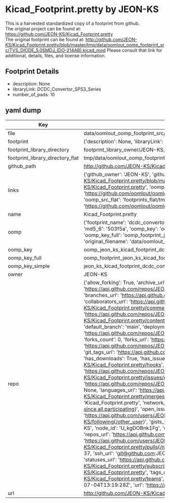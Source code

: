 # Kicad_Footprint.pretty by JEON-KS  
This is a harvested standardized copy of a footprint from github.  
The original project can be found at:  
https://github.com/JEON-KS/Kicad_Footprint.pretty  
The original footprint can be found at:
http://github.com/JEON-KS/Kicad_Footprint.pretty/blob/master/tmp/data/oomlout_oomp_footprint_src/TVS_DIODE_5.0SMDJ_(DO-214AB).kicad_mod
Please consult that link for additional, details, files, and license information.  
## Footprint Details
* description: None  
* libraryLink: DCDC_Convertor_SPS3_Series  
* number_of_pads: 10  
## yaml dump  
| Key | Value |  
| --- | --- |  
| file | data/oomlout_oomp_footprint_src/Kicad_Footprint.pretty/DCDC_Convertor_SPS3_Series.kicad_mod |  
| footprint | {'description': None, 'libraryLink': 'DCDC_Convertor_SPS3_Series', 'number_of_pads': 10} |  
| footprint_library_directory | footprint_library_owner/JEON-KS_Kicad_Footprint.pretty |  
| footprint_library_directory_flat | tmp/data/oomlout_oomp_footprint_src/footprints_flat/jeon_ks_kicad_footprint_dcdc_convertor_sps3_series/working |  
| github_path | http://github.com/JEON-KS/Kicad_Footprint.pretty/blob/master/tmp/data/oomlout_oomp_footprint_src/DCDC_Convertor_SPS3_Series.kicad_mod |  
| links | {'github_owner': 'JEON-KS', 'github_repo_name': 'Kicad_Footprint.pretty', 'github_src': 'http://github.com/JEON-KS/Kicad_Footprint.pretty/blob/master/tmp/data/oomlout_oomp_footprint_src/TVS_DIODE_5.0SMDJ_(DO-214AB).kicad_mod', 'github_src_repo': 'https://github.com/JEON-KS/Kicad_Footprint.pretty', 'oomp_bot': 'tmp/data/oomlout_oomp_footprint_src/footprints/jeon_ks_kicad_footprint_dcdc_convertor_sps3_series/working', 'oomp_bot_github': 'https://github.com/oomlout/oomlout_oomp_footprint_bot/tree/main/tmp/data/oomlout_oomp_footprint_src/footprints/jeon_ks_kicad_footprint_dcdc_convertor_sps3_series/working', 'oomp_src_flat': 'footprints_flat/tmp/data/oomlout_oomp_footprint_src/footprints_flat/jeon_ks_kicad_footprint_dcdc_convertor_sps3_series/working', 'oomp_src_flat_github': 'https://github.com/oomlout/oomlout_oomp_footprint_src/tree/main/tmp/data/oomlout_oomp_footprint_src/footprints_flat/jeon_ks_kicad_footprint_dcdc_convertor_sps3_series/working'} |  
| name | Kicad_Footprint.pretty |  
| oomp | {'footprint_name': 'dcdc_convertor_sps3_series', 'library_name': 'kicad_footprint', 'md5': '503f5a60a8c92b892d68b399a8f2bb62', 'md5_10': '503f5a60a8', 'md5_5': '503f5', 'md5_6': '503f5a', 'oomp_key': 'oomp_jeon_ks_kicad_footprint_dcdc_convertor_sps3_series', 'oomp_key_extra': 'oomp_footprint_jeon_ks_kicad_footprint_dcdc_convertor_sps3_series', 'oomp_key_full': 'oomp_footprint_jeon_ks_kicad_footprint_dcdc_convertor_sps3_series_503f5a', 'oomp_key_simple': 'jeon_ks_kicad_footprint_dcdc_convertor_sps3_series', 'original_filename': 'data/oomlout_oomp_footprint_src/Kicad_Footprint.pretty/DCDC_Convertor_SPS3_Series.kicad_mod', 'owner_name': 'jeon_ks'} |  
| oomp_key | oomp_jeon_ks_kicad_footprint_dcdc_convertor_sps3_series |  
| oomp_key_full | oomp_footprint_jeon_ks_kicad_footprint_dcdc_convertor_sps3_series |  
| oomp_key_simple | jeon_ks_kicad_footprint_dcdc_convertor_sps3_series |  
| owner | JEON-KS |  
| repo | {'allow_forking': True, 'archive_url': 'https://api.github.com/repos/JEON-KS/Kicad_Footprint.pretty/{archive_format}{/ref}', 'archived': False, 'assignees_url': 'https://api.github.com/repos/JEON-KS/Kicad_Footprint.pretty/assignees{/user}', 'blobs_url': 'https://api.github.com/repos/JEON-KS/Kicad_Footprint.pretty/git/blobs{/sha}', 'branches_url': 'https://api.github.com/repos/JEON-KS/Kicad_Footprint.pretty/branches{/branch}', 'clone_url': 'https://github.com/JEON-KS/Kicad_Footprint.pretty.git', 'collaborators_url': 'https://api.github.com/repos/JEON-KS/Kicad_Footprint.pretty/collaborators{/collaborator}', 'comments_url': 'https://api.github.com/repos/JEON-KS/Kicad_Footprint.pretty/comments{/number}', 'commits_url': 'https://api.github.com/repos/JEON-KS/Kicad_Footprint.pretty/commits{/sha}', 'compare_url': 'https://api.github.com/repos/JEON-KS/Kicad_Footprint.pretty/compare/{base}...{head}', 'contents_url': 'https://api.github.com/repos/JEON-KS/Kicad_Footprint.pretty/contents/{+path}', 'contributors_url': 'https://api.github.com/repos/JEON-KS/Kicad_Footprint.pretty/contributors', 'created_at': '2022-07-04T08:52:27Z', 'default_branch': 'main', 'deployments_url': 'https://api.github.com/repos/JEON-KS/Kicad_Footprint.pretty/deployments', 'description': None, 'disabled': False, 'downloads_url': 'https://api.github.com/repos/JEON-KS/Kicad_Footprint.pretty/downloads', 'events_url': 'https://api.github.com/repos/JEON-KS/Kicad_Footprint.pretty/events', 'fork': False, 'forks': 0, 'forks_count': 0, 'forks_url': 'https://api.github.com/repos/JEON-KS/Kicad_Footprint.pretty/forks', 'full_name': 'JEON-KS/Kicad_Footprint.pretty', 'git_commits_url': 'https://api.github.com/repos/JEON-KS/Kicad_Footprint.pretty/git/commits{/sha}', 'git_refs_url': 'https://api.github.com/repos/JEON-KS/Kicad_Footprint.pretty/git/refs{/sha}', 'git_tags_url': 'https://api.github.com/repos/JEON-KS/Kicad_Footprint.pretty/git/tags{/sha}', 'git_url': 'git://github.com/JEON-KS/Kicad_Footprint.pretty.git', 'has_discussions': False, 'has_downloads': True, 'has_issues': True, 'has_pages': False, 'has_projects': True, 'has_wiki': True, 'homepage': None, 'hooks_url': 'https://api.github.com/repos/JEON-KS/Kicad_Footprint.pretty/hooks', 'html_url': 'https://github.com/JEON-KS/Kicad_Footprint.pretty', 'id': 510282067, 'is_template': False, 'issue_comment_url': 'https://api.github.com/repos/JEON-KS/Kicad_Footprint.pretty/issues/comments{/number}', 'issue_events_url': 'https://api.github.com/repos/JEON-KS/Kicad_Footprint.pretty/issues/events{/number}', 'issues_url': 'https://api.github.com/repos/JEON-KS/Kicad_Footprint.pretty/issues{/number}', 'keys_url': 'https://api.github.com/repos/JEON-KS/Kicad_Footprint.pretty/keys{/key_id}', 'labels_url': 'https://api.github.com/repos/JEON-KS/Kicad_Footprint.pretty/labels{/name}', 'language': None, 'languages_url': 'https://api.github.com/repos/JEON-KS/Kicad_Footprint.pretty/languages', 'license': None, 'merges_url': 'https://api.github.com/repos/JEON-KS/Kicad_Footprint.pretty/merges', 'milestones_url': 'https://api.github.com/repos/JEON-KS/Kicad_Footprint.pretty/milestones{/number}', 'mirror_url': None, 'name': 'Kicad_Footprint.pretty', 'network_count': 0, 'node_id': 'R_kgDOHmpJUw', 'notifications_url': 'https://api.github.com/repos/JEON-KS/Kicad_Footprint.pretty/notifications{?since,all,participating}', 'open_issues': 0, 'open_issues_count': 0, 'owner': {'avatar_url': 'https://avatars.githubusercontent.com/u/108606742?v=4', 'events_url': 'https://api.github.com/users/JEON-KS/events{/privacy}', 'followers_url': 'https://api.github.com/users/JEON-KS/followers', 'following_url': 'https://api.github.com/users/JEON-KS/following{/other_user}', 'gists_url': 'https://api.github.com/users/JEON-KS/gists{/gist_id}', 'gravatar_id': '', 'html_url': 'https://github.com/JEON-KS', 'id': 108606742, 'login': 'JEON-KS', 'node_id': 'U_kgDOBnk1Fg', 'organizations_url': 'https://api.github.com/users/JEON-KS/orgs', 'received_events_url': 'https://api.github.com/users/JEON-KS/received_events', 'repos_url': 'https://api.github.com/users/JEON-KS/repos', 'site_admin': False, 'starred_url': 'https://api.github.com/users/JEON-KS/starred{/owner}{/repo}', 'subscriptions_url': 'https://api.github.com/users/JEON-KS/subscriptions', 'type': 'User', 'url': 'https://api.github.com/users/JEON-KS'}, 'private': False, 'pulls_url': 'https://api.github.com/repos/JEON-KS/Kicad_Footprint.pretty/pulls{/number}', 'pushed_at': '2022-07-04T08:58:54Z', 'releases_url': 'https://api.github.com/repos/JEON-KS/Kicad_Footprint.pretty/releases{/id}', 'size': 37, 'ssh_url': 'git@github.com:JEON-KS/Kicad_Footprint.pretty.git', 'stargazers_count': 0, 'stargazers_url': 'https://api.github.com/repos/JEON-KS/Kicad_Footprint.pretty/stargazers', 'statuses_url': 'https://api.github.com/repos/JEON-KS/Kicad_Footprint.pretty/statuses/{sha}', 'subscribers_count': 1, 'subscribers_url': 'https://api.github.com/repos/JEON-KS/Kicad_Footprint.pretty/subscribers', 'subscription_url': 'https://api.github.com/repos/JEON-KS/Kicad_Footprint.pretty/subscription', 'svn_url': 'https://github.com/JEON-KS/Kicad_Footprint.pretty', 'tags_url': 'https://api.github.com/repos/JEON-KS/Kicad_Footprint.pretty/tags', 'teams_url': 'https://api.github.com/repos/JEON-KS/Kicad_Footprint.pretty/teams', 'temp_clone_token': None, 'topics': [], 'trees_url': 'https://api.github.com/repos/JEON-KS/Kicad_Footprint.pretty/git/trees{/sha}', 'updated_at': '2022-07-04T13:19:28Z', 'url': 'https://api.github.com/repos/JEON-KS/Kicad_Footprint.pretty', 'visibility': 'public', 'watchers': 0, 'watchers_count': 0, 'web_commit_signoff_required': False} |  
| url | http://github.com/JEON-KS/Kicad_Footprint.pretty |  

